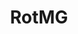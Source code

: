 ---
title: RotMG
crosslinks:
- livven
- place
- RotMGDLS
- REEEEEEEEEE
- xkcd
- titlegore
- rotmggonewild
- rotmgtradingpost
- osugame
- RotMGBuffItems
- DarzasDominion
- modnews
- 2007scape
- autotldr
- AskReddit
- BuffHydra
- gaming
- mildlyinteresting
- ProCSS
- AMAAggregator
---